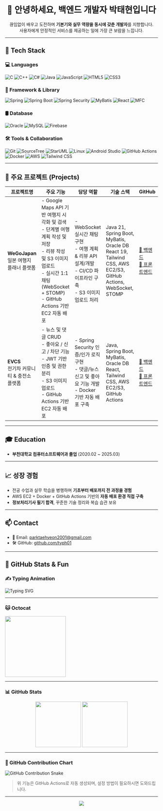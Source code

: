 <h1 align="center">👋 안녕하세요, 백엔드 개발자 박태현입니다</h1>

<p align="center">
  끊임없이 배우고 도전하며 <strong>기본기와 실무 역량을 동시에 갖춘 개발자</strong>를 지향합니다.<br/>
  사용자에게 안정적인 서비스를 제공하는 일에 가장 큰 보람을 느낍니다.
</p>

---

## 🔧 Tech Stack

### 💻 Languages  
![C](https://img.shields.io/badge/C-A8B9CC?style=flat-square&logo=c&logoColor=white)
![C++](https://img.shields.io/badge/C++-00599C?style=flat-square&logo=c%2B%2B&logoColor=white)
![C#](https://img.shields.io/badge/C%23-239120?style=flat-square&logo=c-sharp&logoColor=white)
![Java](https://img.shields.io/badge/Java-007396?style=flat-square&logo=java&logoColor=white)
![JavaScript](https://img.shields.io/badge/JavaScript-F7DF1E?style=flat-square&logo=javascript&logoColor=black)
![HTML5](https://img.shields.io/badge/HTML5-E34F26?style=flat-square&logo=html5&logoColor=white)
![CSS3](https://img.shields.io/badge/CSS3-1572B6?style=flat-square&logo=css3&logoColor=white)

### 🧩 Framework & Library  
![Spring](https://img.shields.io/badge/Spring-6DB33F?style=flat-square&logo=spring&logoColor=white)
![Spring Boot](https://img.shields.io/badge/SpringBoot-6DB33F?style=flat-square&logo=springboot&logoColor=white)
![Spring Security](https://img.shields.io/badge/SpringSecurity-6DB33F?style=flat-square&logo=springsecurity&logoColor=white)
![MyBatis](https://img.shields.io/badge/MyBatis-DC382D?style=flat-square)
![React](https://img.shields.io/badge/React-61DAFB?style=flat-square&logo=react&logoColor=black)
![MFC](https://img.shields.io/badge/MFC-0078D7?style=flat-square)

### 🛢 Database  
![Oracle](https://img.shields.io/badge/Oracle-F80000?style=flat-square&logo=oracle&logoColor=white)
![MySQL](https://img.shields.io/badge/MySQL-4479A1?style=flat-square&logo=mysql&logoColor=white)
![Firebase](https://img.shields.io/badge/Firebase-FFCA28?style=flat-square&logo=firebase&logoColor=black)

### 🛠 Tools & Collaboration  
![Git](https://img.shields.io/badge/Git-F05032?style=flat-square&logo=git&logoColor=white)
![SourceTree](https://img.shields.io/badge/SourceTree-0052CC?style=flat-square&logo=sourcetree&logoColor=white)
![StarUML](https://img.shields.io/badge/StarUML-FF5E00?style=flat-square)
![Linux](https://img.shields.io/badge/Linux-FCC624?style=flat-square&logo=linux&logoColor=black)
![Android Studio](https://img.shields.io/badge/Android%20Studio-3DDC84?style=flat-square&logo=androidstudio&logoColor=white)
![GitHub Actions](https://img.shields.io/badge/GitHub%20Actions-2088FF?style=flat-square&logo=githubactions&logoColor=white)
![Docker](https://img.shields.io/badge/Docker-2496ED?style=flat-square&logo=docker&logoColor=white)
![AWS](https://img.shields.io/badge/AWS-232F3E?style=flat-square&logo=amazonaws&logoColor=white)
![Tailwind CSS](https://img.shields.io/badge/TailwindCSS-06B6D4?style=flat-square&logo=tailwindcss&logoColor=white)

---

## 📁 주요 프로젝트 (Projects)

| 프로젝트명 | 주요 기능 | 담당 역할 | 기술 스택 | GitHub |
|------------|-----------|------------|------------|--------|
| **WeGoJapan**<br/>일본 여행지 플래너 플랫폼 | - Google Maps API 기반 여행지 시각화 및 검색<br/>- 단계별 여행 계획 작성 및 저장<br/>- 리뷰 작성 및 S3 이미지 업로드<br/>- 실시간 1:1 채팅 (WebSocket + STOMP)<br/>- GitHub Actions 기반 EC2 자동 배포 | - WebSocket 실시간 채팅 구현<br/>- 여행 계획 & 리뷰 API 설계/개발<br/>- CI/CD 파이프라인 구축<br/>- S3 이미지 업로드 처리 | Java 21, Spring Boot, MyBatis, Oracle DB<br/>React 19, Tailwind CSS, AWS EC2/S3, GitHub Actions, WebSocket, STOMP | [🔗 백엔드](https://github.com/typh01/wegojapan-back-ci-cd)<br/>[🔗 프론트엔드](https://github.com/typh01/wegojapan-front-ci-cd) |
| **EVCS**<br/>전기차 커뮤니티 & 충전소 플랫폼 | - 뉴스 및 댓글 CRUD<br/>- 좋아요 / 신고 / 차단 기능<br/>- JWT 기반 인증 및 권한 분리<br/>- S3 이미지 업로드<br/>- GitHub Actions 기반 EC2 자동 배포 | - Spring Security 인증/인가 로직 구현<br/>- 댓글/뉴스 신고 및 좋아요 기능 개발<br/>- Docker 기반 자동 배포 구축 | Java, Spring Boot, MyBatis, Oracle DB<br/>React, Tailwind CSS, AWS EC2/S3, GitHub Actions | [🔗 백엔드](https://github.com/typh01/evcs-back-ci-cd)<br/>[🔗 프론트엔드](https://github.com/typh01/evcs-front-ci-cd) |

---

## 🎓 Education

- **부천대학교 컴퓨터소프트웨어과 졸업** (2020.02 ~ 2025.03)

---

## 📈 성장 경험

- 전공 수업과 실무 학습을 병행하며 **기초부터 배포까지 전 과정을 경험**  
- AWS EC2 + Docker + GitHub Actions 기반의 **자동 배포 환경 직접 구축**  
- **정보처리기사 필기 합격**, 꾸준한 기술 정리와 복습 습관 보유

---

## 📫 Contact

- 📧 Email: parktaehyeon2001@gmail.com  
- 🛠 GitHub: [github.com/typh01](https://github.com/typh01)

---

## 🌟 GitHub Stats & Fun

### ✍️ Typing Animation  
![Typing SVG](https://readme-typing-svg.demolab.com?font=Fira+Code&pause=1000&color=00BFFF&width=435&lines=백엔드+개발자+박태현입니다.;지속적으로+성장하고+도전합니다!)

---

### 🐱 Octocat  
<img src="https://octodex.github.com/images/daftpunktocat-thomas.gif" width="200"/>

---

### 📊 GitHub Stats  
<div align="center">
  <img src="https://github-readme-stats.vercel.app/api?username=typh01&show_icons=true&theme=default" height="150"/>
  <img src="https://github-readme-stats.vercel.app/api/top-langs/?username=typh01&layout=compact&theme=default" height="150"/>
</div>

---

### 🌈 GitHub Contribution Chart  
![GitHub Contribution Snake](https://github.com/typh01/typh01/blob/output/github-contribution-grid-snake.svg)  
> 위 기능은 GitHub Actions로 자동 생성되며, 설정 방법이 필요하시면 도와드립니다.

---

<p align="center">
  <img src="https://capsule-render.vercel.app/api?type=waving&color=auto&height=120&section=footer"/>
</p>
